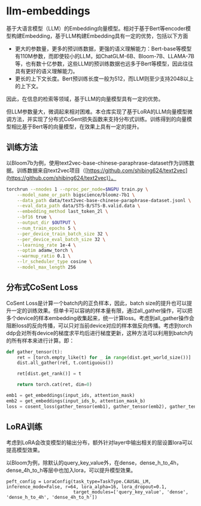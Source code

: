 # llm-embeddings

基于大语言模型（LLM）的Embedding向量模型。相对于基于Bert等encoder模型构建Embedding，基于LLM构建Embedding具有一定的优势，包括以下方面
+ 更大的参数量，更多的预训练数据，更强的语义理解能力：Bert-base等模型有110M参数，而即使较小的LLM，如ChatGLM-6B、Bloom-7B、LLAMA-7B等，也有数十亿参数，这些LLM的预训练数据也远多于Bert等模型，因此往往具有更好的语义理解能力。
+ 更长的上下文长度。Bert预训练长度一般为512，而LLM则至少支持2048以上的上下文。

因此，在信息的检索等领域，基于LLM的向量模型具有一定的优势。

但LLM参数量大，微调起来相对困难。本仓库实现了基于LoRA的LLM向量模型微调方法，并实现了分布式CoSent损失函数来支持分布式训练。训练得到的向量模型相比基于Bert等的向量模型，在效果上具有一定的提升。

## 训练方法

以Bloom7b为例，使用text2vec-base-chinese-paraphrase-dataset作为训练数据。训练数据来自text2vec项目（[https://github.com/shibing624/text2vec](https://github.com/shibing624/text2vec)）。

```bash
torchrun --nnodes 1 --nproc_per_node=$NGPU train.py \
    --model_name_or_path bigscience/bloomz-7b1 \
    --data_path data/text2vec-base-chinese-paraphrase-dataset.jsonl \
    --eval_data_path data/STS-B/STS-B.valid.data \
    --embedding_method last_token_2l \
    --bf16 true \
    --output_dir $OUTPUT \
    --num_train_epochs 5 \
    --per_device_train_batch_size 32 \
    --per_device_eval_batch_size 32 \
    --learning_rate 1e-4 \
    --optim adamw_torch \
    --warmup_ratio 0.1 \
    --lr_scheduler_type cosine \
    --model_max_length 256
```

## 分布式CoSent Loss
CoSent Loss是计算一个batch内的正负样本，因此，batch size的提升也可以提升一定的训练效果。但单卡可以容纳的样本量有限，通过all_gather操作，可以把多个device的样本embedding收集起来，统一计算loss。考虑到all_gather操作会阻断loss的反向传播，可以只对当前device对应的样本做反向传播。考虑到torch ddp会对所有device的梯度求平均后进行梯度更新，这种方法可以利用到batch内的所有样本来进行计算。即：

```python
def gather_tensor(t):
    ret = [torch.empty_like(t) for _ in range(dist.get_world_size())]
    dist.all_gather(ret, t.contiguous())

    ret[dist.get_rank()] = t

    return torch.cat(ret, dim=0)

emb1 = get_embeddings(input_ids, attention_mask)
emb2 = get_embeddings(input_ids_b, attention_mask_b)
loss = cosent_loss(gather_tensor(emb1), gather_tensor(emb2), gather_tensor(labels))
```


## LoRA训练
考虑到LoRA会改变模型的输出分布，额外针对layer中输出相关的层设置lora可以提高模型效果。

以Bloom为例，除默认的query_key_value外，在dense，dense_h_to_4h，dense_4h_to_h等层中也加入lora，可以提升模型效果。

```
peft_config = LoraConfig(task_type=TaskType.CAUSAL_LM, inference_mode=False, r=64, lora_alpha=16, lora_dropout=0.1,
                         target_modules=['query_key_value', 'dense', 'dense_h_to_4h', 'dense_4h_to_h'])
```